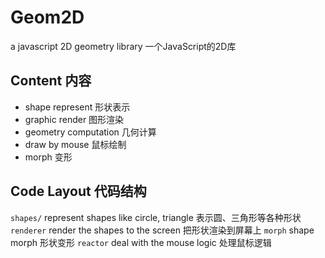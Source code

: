 Geom2D
======

a javascript 2D geometry library 一个JavaScript的2D库


## Content 内容

- shape represent 形状表示
- graphic render 图形渲染
- geometry computation 几何计算
- draw by mouse 鼠标绘制
- morph 变形

## Code Layout 代码结构

`shapes/` represent shapes like circle, triangle 表示圆、三角形等各种形状
`renderer` render the shapes to the screen 把形状渲染到屏幕上
`morph` shape morph 形状变形
`reactor` deal with the mouse logic 处理鼠标逻辑

